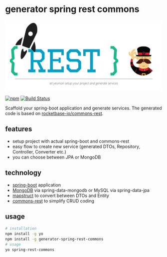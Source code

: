 # generator spring rest commons

![logo](https://github.com/rocketbase-io/generator-spring-rest-commons/raw/master/assets/generator-commons-rest.svg?sanitize=true)

[![npm](https://nodei.co/npm/generator-spring-rest-commons.png?mini=true)](https://www.npmjs.com/package/generator-spring-rest-commons)
[![Build Status](https://travis-ci.org/rocketbase-io/generator-spring-rest-commons.svg?branch=master)](https://travis-ci.org/rocketbase-io/generator-spring-rest-commons)

Scaffold your spring-boot application and generate services. The generated code is based on [rocketbase-io/commons-rest](https://github.com/rocketbase-io/commons-rest).

## features

- setup project with actual spring-boot and commons-rest
- easy flow to create new service (generated DTOs, Repository, Controller, Converter etc.)
- you can choose between JPA or MongoDB

## technology

* [spring-boot](https://projects.spring.io/spring-boot/) application
* [MongoDB](https://www.mongodb.com/) via spring-data-mongodb or MySQL via spring-data-jpa
* [mapstruct](http://mapstruct.org/) to convert between DTOs and Entity
* [commons-rest](https://github.com/rocketbase-io/commons-rest) to simplify CRUD coding


## usage

```bash
# installation
npm install -g yo
npm install -g generator-spring-rest-commons
# usage
yo spring-rest-commons
```

